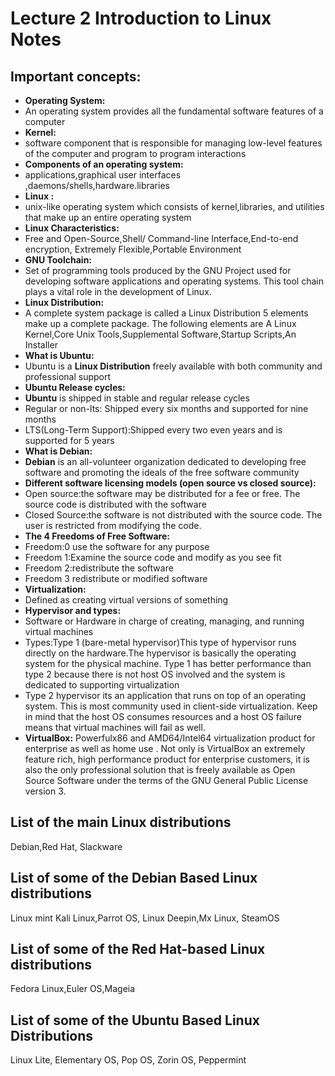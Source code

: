 # Lecture 2 Introduction to Linux Notes

## Important concepts:
* **Operating System:**
* An operating system provides all the fundamental software features of a computer 
* **Kernel:**
* software component that is responsible for managing low-level features of the computer and program to program interactions 
* **Components of an operating system:**
* applications,graphical user interfaces ,daemons/shells,hardware.libraries
* **Linux :**
* unix-like operating system which consists of kernel,libraries, and utilities that make up an entire operating system 
* **Linux Characteristics:**
* Free and Open-Source,Shell/ Command-line Interface,End-to-end encryption, Extremely Flexible,Portable Environment 
* **GNU Toolchain:**
* Set of programming tools produced by the GNU Project used for developing software applications and operating systems. This tool chain plays a vital role in the development of Linux.
* **Linux Distribution:**
* A complete system package is called a Linux Distribution 5 elements make up a complete package. The following elements are A Linux Kernel,Core Unix Tools,Supplemental Software,Startup Scripts,An Installer 
* **What is Ubuntu:**
* Ubuntu is a **Linux Distribution** freely available with both community and professional support
* **Ubuntu Release cycles:**
* **Ubuntu** is shipped in stable and regular release cycles 
* Regular or non-lts: Shipped every six months and supported for nine months 
* LTS(Long-Term Support):Shipped every two even years and is supported for 5 years 
* **What is Debian:**
* **Debian** is an all-volunteer organization dedicated to developing free software and promoting the ideals of the free software community
* **Different software licensing models (open source vs closed source):**
* Open source:the software may be distributed for a fee or free. The source code is distributed with the software 
* Closed Source:the software is not distributed with the source code. The user is restricted from modifying the code.
* **The 4 Freedoms of Free Software:**
* Freedom:0 use the software for any purpose 
* Freedom 1:Examine the source code and modify as you see fit 
* Freedom 2:redistribute the software 
* Freedom 3 redistribute or modified software 
* **Virtualization:**
* Defined as creating virtual versions of something 
* **Hypervisor and types:**
* Software or Hardware in charge of creating, managing, and running virtual machines 
* Types:Type 1 (bare-metal hypervisor)This type of hypervisor runs directly on the hardware.The hypervisor is basically the operating system for the physical machine. Type 1 has better performance than type 2 because there is not host OS involved and the system is dedicated to supporting virtualization 
* Type 2 hypervisor its an application that runs on top of an operating system. This is most community used in client-side virtualization. Keep in mind that the host OS consumes resources and a host OS failure means that virtual machines will fail as well.
* **VirtualBox:**
Powerfulx86 and AMD64/Intel64 virtualization product for enterprise as well as home use . Not only is VirtualBox an extremely feature rich, high performance product for enterprise customers, it is also the only professional solution that is freely available as Open Source Software under the terms of the GNU General Public License version 3.
## List of the main Linux distributions
Debian,Red Hat, Slackware
## List of some of the Debian Based Linux distributions
Linux mint Kali Linux,Parrot OS, Linux Deepin,Mx Linux, SteamOS
## List of some of the Red Hat-based Linux distributions
Fedora Linux,Euler OS,Mageia 
## List of some of the Ubuntu Based Linux Distributions
Linux Lite, Elementary OS, Pop OS, Zorin OS, Peppermint 
